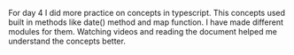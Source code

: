 For day 4 I did more practice on concepts in typescript. This concepts used built in methods like date() method and map function. I have made different modules for them. Watching videos and reading the document helped me understand the concepts better. 